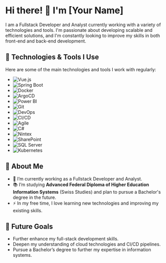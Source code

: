 # Hi there! 👋 I'm [Your Name]

I am a Fullstack Developer and Analyst currently working with a variety of technologies and tools. I'm passionate about developing scalable and efficient solutions, and I'm constantly looking to improve my skills in both front-end and back-end development.

## 🚀 Technologies & Tools I Use

Here are some of the main technologies and tools I work with regularly:

- ![Vue.js](https://img.shields.io/badge/-Vue.js-4FC08D?style=flat-square&logo=vue.js&logoColor=white)
- ![Spring Boot](https://img.shields.io/badge/-Spring_Boot-6DB33F?style=flat-square&logo=spring-boot&logoColor=white)
- ![Docker](https://img.shields.io/badge/-Docker-2496ED?style=flat-square&logo=docker&logoColor=white)
- ![ArgoCD](https://img.shields.io/badge/-ArgoCD-EF7B4D?style=flat-square&logo=argo&logoColor=white)
- ![Power BI](https://img.shields.io/badge/-Power_BI-F2C811?style=flat-square&logo=power-bi&logoColor=white)
- ![Git](https://img.shields.io/badge/-Git-F05032?style=flat-square&logo=git&logoColor=white)
- ![DevOps](https://img.shields.io/badge/-DevOps-007ACC?style=flat-square&logo=azure-devops&logoColor=white)
- ![CI/CD](https://img.shields.io/badge/-CI%2FCD-239120?style=flat-square&logo=jenkins&logoColor=white)
- ![Agile](https://img.shields.io/badge/-Agile-0052CC?style=flat-square&logo=jira-software&logoColor=white)
- ![C#](https://img.shields.io/badge/-C%23-239120?style=flat-square&logo=c-sharp&logoColor=white)
- ![Nintex](https://img.shields.io/badge/-Nintex-F57100?style=flat-square&logo=nintex&logoColor=white)
- ![SharePoint](https://img.shields.io/badge/-SharePoint-0078D4?style=flat-square&logo=microsoft-sharepoint&logoColor=white)
- ![SQL Server](https://img.shields.io/badge/-SQL_Server-CC2927?style=flat-square&logo=microsoft-sql-server&logoColor=white)
- ![Kubernetes](https://img.shields.io/badge/-Kubernetes-326CE5?style=flat-square&logo=kubernetes&logoColor=white)

## 💼 About Me

- 🔭 I’m currently working as a Fullstack Developer and Analyst.
- 📚 I’m studying **Advanced Federal Diploma of Higher Education Information Systems** (Swiss Studies) and plan to pursue a Bachelor's degree in the future.
- ⚡ In my free time, I love learning new technologies and improving my existing skills.
  
## 🎯 Future Goals

- Further enhance my full-stack development skills.
- Deepen my understanding of cloud technologies and CI/CD pipelines.
- Pursue a Bachelor’s degree to further my expertise in information systems.
